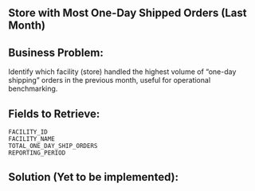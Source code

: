 ## Store with Most One-Day Shipped Orders (Last Month)

## Business Problem:
Identify which facility (store) handled the highest volume of “one-day shipping” orders in the previous month, useful for operational benchmarking.

## Fields to Retrieve:

```
FACILITY_ID
FACILITY_NAME
TOTAL_ONE_DAY_SHIP_ORDERS
REPORTING_PERIOD
```

## Solution (Yet to be implemented):

```sql
```